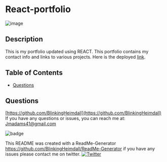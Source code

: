 
# React-portfolio

![image](https://user-images.githubusercontent.com/87791295/175846081-8cb7b81f-dad0-4412-b74b-5f9a56c62ddd.png)


## Description
This is my portfolio updated using REACT. This portfolio contains my contact info and links to various projects. Here is the deployed [link](https://blinkingheimdall.github.io/react-portfolio/).

## Table of Contents

- [Questions](#questions)


## Questions
[https://github.com/BlinkingHeimdall](https://github.com/BlinkingHeimdall)
If you have any questions or issues, you can reach me at: Jmadams41@gmail.com

![badge](https://img.shields.io/github/contributors/BlinkingHeimdall/React-portfolio)



This README was created with a ReadMe-Generator https://github.com/BlinkingHeimdall/ReadMe-Generator if you have any issues please contact me on twitter.
[![Twitter](https://img.shields.io/twitter/url/https/twitter.com/cloudposse.svg?style=social&label=Follow%20%40northstarla41)](https://twitter.com/Northstarla41)
